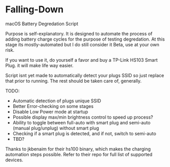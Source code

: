 # Falling-Down
macOS Battery Degredation Script

Purpose is self-explanatory. It is designed to automate the process of adding battery charge cycles for the purpose of testing degredation. 
At this stage its mostly-automated but I do still consider it Beta, use at your own risk. 

If you want to use it, do yourself a favor and buy a TP-Link HS103 Smart Plug. it will make life way easier.

Script isnt yet made to automatically detect your plugs SSID so just replace that prior to running. The rest should be taken care of, generally. 

TODO:
- Automatic detection of plugs unique SSID
- Better Error-checking on some stages
- Disable Low Power mode at startup
- Possible display max/min brightness control to speed up process?
- Ability to toggle between full-auto with smart plug and semi-auto (manual plug/unplug) without smart plug
- Checking if a smart plug is detected, and if not, switch to semi-auto
- TBD?

Thanks to jkbenaim for their hs100 binary, which makes the charging automation steps possible. Refer to their repo for full list of supported devices.
